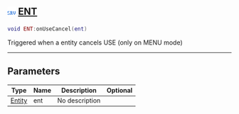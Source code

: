 ## ![server](.gitbook/assets/server.png) [ENT](home/ENT)



```lua
void ENT:onUseCancel(ent)
```

Triggered when a entity cancels USE (only on MENU mode)

------
## Parameters

| Type   | Name | Description | Optional |
| ------ | ---- | ----------- | -------: |
| [Entity](home/Entity) | ent | No description |  |


